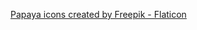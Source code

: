 <a href="https://www.flaticon.com/free-icons/papaya" title="papaya icons">Papaya icons created by Freepik - Flaticon</a>
